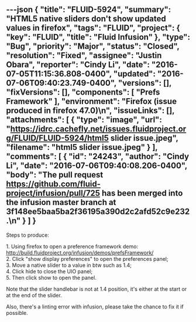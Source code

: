 ---json
{
  "title": "FLUID-5924",
  "summary": "HTML5 native sliders don't show updated values in firefox",
  "tags": "FLUID",
  "project": {
    "key": "FLUID",
    "title": "Fluid Infusion"
  },
  "type": "Bug",
  "priority": "Major",
  "status": "Closed",
  "resolution": "Fixed",
  "assignee": "Justin Obara",
  "reporter": "Cindy Li",
  "date": "2016-07-05T11:15:36.808-0400",
  "updated": "2016-07-06T09:40:23.749-0400",
  "versions": [],
  "fixVersions": [],
  "components": [
    "Prefs Framework"
  ],
  "environment": "Firefox (issue produced in firefox 47.0)\n",
  "issueLinks": [],
  "attachments": [
    {
      "type": "image",
      "url": "https://idrc.cachefly.net/issues.fluidproject.org/FLUID/FLUID-5924/html5 slider issue.jpeg",
      "filename": "html5 slider issue.jpeg"
    }
  ],
  "comments": [
    {
      "id": "24243",
      "author": "Cindy Li",
      "date": "2016-07-06T09:40:08.206-0400",
      "body": "The pull request <https://github.com/fluid-project/infusion/pull/725> has been merged into the infusion master branch at 3f148ee5baa5ba2f36195a390d2c2afd52c9e232.\n"
    }
  ]
}
---
Steps to produce:

1\. Using firefox to open a preference framework demo: <http://build.fluidproject.org/infusion/demos/prefsFramework/>\
2\. Click "show display preferences" to open the preferences panel;\
3\. Move a native slider to a value in btw such as 1.4;\
4\. Click hide to close the UIO panel;\
5\. Then click show to open the panel.

Note that the slider handlebar is not at 1.4 position, it's either at the start or at the end of the slider.

Also, there's a linting error with infusion, please take the chance to fix it if possible.

        